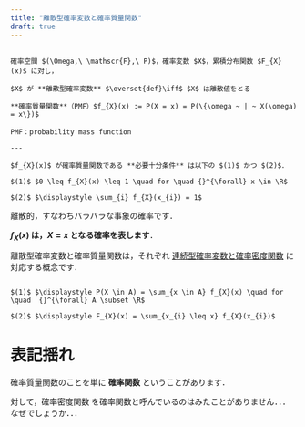 ```yaml
---
title: "離散型確率変数と確率質量関数"
draft: true
---
```


~~~definition:離散型確率変数と確率質量関数

確率空間 $(\Omega,\ \mathscr{F},\ P)$，確率変数 $X$，累積分布関数 $F_{X}(x)$ に対し，

$X$ が **離散型確率変数** $\overset{def}\iff$ $X$ は離散値をとる

**確率質量関数**（PMF）$f_{X}(x) := P(X = x) = P(\{\omega ~ | ~ X(\omega) = x\})$

PMF：probability mass function

---

$f_{X}(x)$ が確率質量関数である **必要十分条件** は以下の $(1)$ かつ $(2)$．

$(1)$ $0 \leq f_{X}(x) \leq 1 \quad for \quad {}^{\forall} x \in \R$

$(2)$ $\displaystyle \sum_{i} f_{X}(x_{i}) = 1$

~~~

離散的，すなわちバラバラな事象の確率です．

**$f_{X}(x)$ は，$X = x$ となる確率を表します**．

離散型確率変数と確率質量関数は，それぞれ [連続型確率変数と確率密度関数](/mathematics/statistics/random-variable/continuous) に対応する概念です．

~~~theorem:確率質量関数の利用

$(1)$ $\displaystyle P(X \in A) = \sum_{x \in A} f_{X}(x) \quad for \quad  {}^{\forall} A \subset \R$

$(2)$ $\displaystyle F_{X}(x) = \sum_{x_{i} \leq x} f_{X}(x_{i})$

~~~

# 表記揺れ

確率質量関数のことを単に **確率関数** ということがあります．

対して，確率密度関数 を確率関数と呼んでいるのはみたことがありません．．．なぜでしょうか．．．
